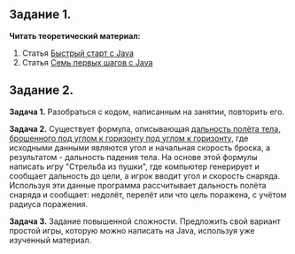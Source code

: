 ## Задание 1.

**Читать теоретический материал:**

1. Статья [Быстрый старт с Java](https://docs.google.com/document/d/1nKcd9VIcTLrRrUBk0R4W2VwpBxVpbkRgauYbjjTGr8g/)
2. Статья [Семь первых шагов с Java](https://docs.google.com/document/d/14LrF6Jt-mt_fXiAnMIL-Ci3557PfI8JXpjB-KYOsK3g/)

## Задание 2.

**Задача 1.**
Разобраться с кодом, написанным на занятии, повторить его.

**Задача 2.**
Существует формула, описывающая [дальность полёта тела, брошенного под углом к горизонту под углом к горизонту](https://www.fxyz.ru/%D1%84%D0%BE%D1%80%D0%BC%D1%83%D0%BB%D1%8B_%D0%BF%D0%BE_%D1%84%D0%B8%D0%B7%D0%B8%D0%BA%D0%B5/%D0%BC%D0%B5%D1%85%D0%B0%D0%BD%D0%B8%D0%BA%D0%B0/%D0%BA%D0%B8%D0%BD%D0%B5%D0%BC%D0%B0%D1%82%D0%B8%D0%BA%D0%B0/%D0%BF%D0%B0%D0%B4%D0%B5%D0%BD%D0%B8%D0%B5_%D1%82%D0%B5%D0%BB/%D0%B4%D0%B2%D0%B8%D0%B6%D0%B5%D0%BD%D0%B8%D0%B5_%D1%82%D0%B5%D0%BB%D0%B0_%D0%B1%D1%80%D0%BE%D1%88%D0%B5%D0%BD%D0%BD%D0%BE%D0%B3%D0%BE_%D0%BF%D0%BE%D0%B4_%D1%83%D0%B3%D0%BB%D0%BE%D0%BC_%D0%BA_%D0%B3%D0%BE%D1%80%D0%B8%D0%B7%D0%BE%D0%BD%D1%82%D1%83/%D0%B4%D0%B0%D0%BB%D1%8C%D0%BD%D0%BE%D1%81%D1%82%D1%8C_%D0%B1%D1%80%D0%BE%D1%81%D0%BA%D0%B0_%D1%82%D0%B5%D0%BB%D0%B0_%D0%B1%D1%80%D0%BE%D1%88%D0%B5%D0%BD%D0%BD%D0%BE%D0%B3%D0%BE_%D0%BF%D0%BE%D0%B4_%D1%83%D0%B3%D0%BB%D0%BE%D0%BC_%D0%BA_%D0%B3%D0%BE%D1%80%D0%B8%D0%B7%D0%BE%D0%BD%D1%82%D1%83/),
где исходными данными являются угол и начальная скорость броска, а результатом - дальность падения тела.
На основе этой формулы написать игру "Стрельба из пушки", где компьютер генерирует и сообщает дальность до цели, а игрок вводит угол и скорость снаряда.
Используя эти данные программа рассчитывает дальность полёта снаряда и сообщает: недолёт, перелёт или что цель поражена, с учётом радиуса поражения.

**Задача 3.**
Задание повышенной сложности. Предложить свой вариант простой игры, которую можно написать на Java, используя уже изученный материал.
